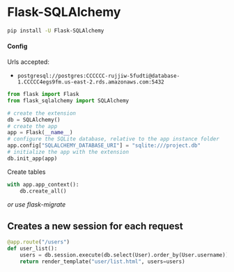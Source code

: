 # Flask-SQLAlchemy

```bash
pip install -U Flask-SQLAlchemy
```

#### Config

Urls accepted:

- `postgresql://postgres:CCCCCC-rujjiw-5fudti@database-1.CCCCC4egs9fm.us-east-2.rds.amazonaws.com:5432`

```python
from flask import Flask
from flask_sqlalchemy import SQLAlchemy

# create the extension
db = SQLAlchemy()
# create the app
app = Flask(__name__)
# configure the SQLite database, relative to the app instance folder
app.config["SQLALCHEMY_DATABASE_URI"] = "sqlite:///project.db"
# initialize the app with the extension
db.init_app(app)
```

Create tables

```python
with app.app_context():
    db.create_all()
```

*or use flask-migrate*

## Creates a new session for each request

```python
@app.route("/users")
def user_list():
    users = db.session.execute(db.select(User).order_by(User.username)).scalars()
    return render_template("user/list.html", users=users)
```

